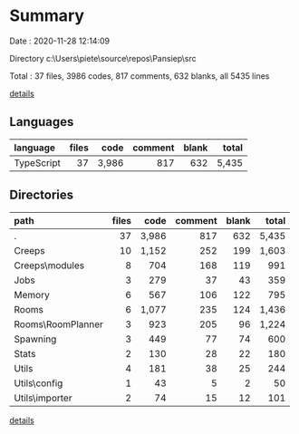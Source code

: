 # Summary

Date : 2020-11-28 12:14:09

Directory c:\Users\piete\source\repos\Pansiep\src

Total : 37 files,  3986 codes, 817 comments, 632 blanks, all 5435 lines

[details](details.md)

## Languages
| language | files | code | comment | blank | total |
| :--- | ---: | ---: | ---: | ---: | ---: |
| TypeScript | 37 | 3,986 | 817 | 632 | 5,435 |

## Directories
| path | files | code | comment | blank | total |
| :--- | ---: | ---: | ---: | ---: | ---: |
| . | 37 | 3,986 | 817 | 632 | 5,435 |
| Creeps | 10 | 1,152 | 252 | 199 | 1,603 |
| Creeps\modules | 8 | 704 | 168 | 119 | 991 |
| Jobs | 3 | 279 | 37 | 43 | 359 |
| Memory | 6 | 567 | 106 | 122 | 795 |
| Rooms | 6 | 1,077 | 235 | 124 | 1,436 |
| Rooms\RoomPlanner | 3 | 923 | 205 | 96 | 1,224 |
| Spawning | 3 | 449 | 77 | 74 | 600 |
| Stats | 2 | 130 | 28 | 22 | 180 |
| Utils | 4 | 181 | 38 | 25 | 244 |
| Utils\config | 1 | 43 | 5 | 2 | 50 |
| Utils\importer | 2 | 74 | 15 | 12 | 101 |

[details](details.md)